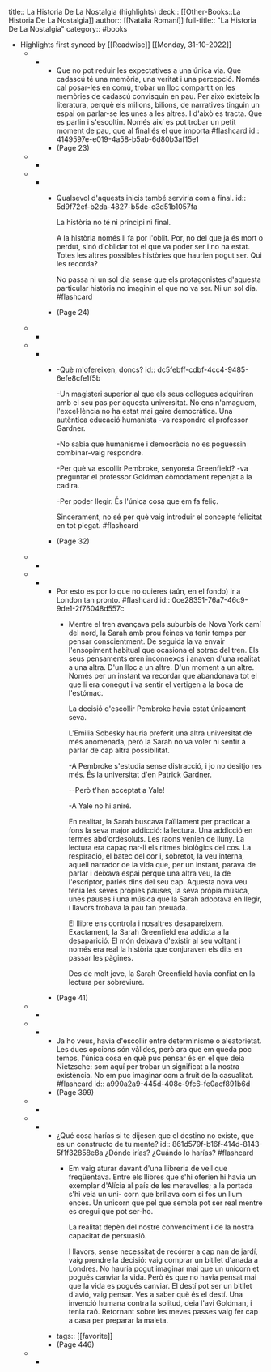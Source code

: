 title:: La Historia De La Nostalgia (highlights)
deck:: [[Other-Books::La Historia De La Nostalgia]]
author:: [[Natàlia Romaní]]
full-title:: "La Historia De La Nostalgia"
category:: #books

- Highlights first synced by [[Readwise]] [[Monday, 31-10-2022]]
	- -
		- Que no pot reduir les expectatives a una única via. Que cadascú té una memòria, una veritat i una percepció. Només cal posar-les en comú, trobar un lloc compartit on les memòries de cadascú convisquin en pau. Per això  existeix la literatura, perquè els milions, bilions, de narratives tinguin un espai on parlar-se les unes a les altres. I d'això es tracta. Que es parlin i s'escoltin. Només així es pot trobar un petit moment de pau, que al final és el que importa #flashcard
		  id:: 4149597e-e019-4a58-b5ab-6d80b3af15e1
		- (Page 23)
	- -
	- -
		- Qualsevol d'aquests inicis també serviria com a final.
		  id:: 5d9f72ef-b2da-4827-b5de-c3d51b1057fa
		  
		  La història no té ni principi ni final.
		  
		  A la història només li fa por l'oblit. Por, no del que ja és mort o perdut, sinó d'oblidar tot el que va poder ser i no ha estat. Totes les altres possibles històries que haurien pogut ser. Qui les recorda?
		  
		  No passa ni un sol dia sense que els protagonistes d'aquesta particular història no imaginin el que no va ser. Ni un sol dia. #flashcard
		- (Page 24)
	- -
	- -
		- -Què m'ofereixen, doncs?
		  id:: dc5febff-cdbf-4cc4-9485-6efe8cfe1f5b
		  
		  -Un magisteri superior al que els seus collegues adquiriran amb el seu pas per aquesta universitat. No ens n'amaguem, l'excel·lència no ha estat mai gaire democràtica. Una autèntica educació humanista -va respondre el professor Gardner.
		  
		  -No sabia que humanisme i democràcia no es poguessin combinar-vaig respondre.
		  
		  -Per què va escollir Pembroke, senyoreta Greenfield? -va preguntar el professor Goldman còmodament repenjat a la cadira.
		  
		  -Per poder llegir. És l'única cosa que em fa feliç.
		  
		  Sincerament, no sé per què vaig introduir el concepte felicitat en tot plegat. #flashcard
		- (Page 32)
	- -
	- -
		- Por esto es por lo que no quieres (aún, en el fondo) ir a London tan pronto. #flashcard
		  id:: 0ce28351-76a7-46c9-9de1-2f76048d557c
			- Mentre el tren avançava pels suburbis de Nova York camí del nord, la Sarah amb prou feines va tenir temps per pensar conscientment. De seguida la va envair l'ensopiment habitual que ocasiona el sotrac del tren. Els seus pensaments eren inconnexos i anaven d'una realitat a una altra. D'un lloc a un altre. D'un moment a un altre. Només per un instant va recordar que abandonava tot el que li era conegut i va sentir el vertigen a la boca de l'estómac.
			  
			  La decisió d'escollir Pembroke havia estat únicament seva.
			  
			  L'Emilia Sobesky hauria preferit una altra universitat de més anomenada, però la Sarah no va voler ni sentir a parlar de cap altra possibilitat.
			  
			  -A Pembroke s'estudia sense distracció, i jo no desitjo res més. És la universitat d'en Patrick Gardner.
			  
			  --Però t'han acceptat a Yale!
			  
			  -A Yale no hi aniré.
			  
			  En realitat, la Sarah buscava l'aïllament per practicar a fons la seva major addicció: la lectura. Una addicció en termes abd'ordesoluts. Les raons venien de lluny. La lectura era capaç nar-li els ritmes biològics del cos. La respiració, el batec del cor i, sobretot, la veu interna, aquell narrador de la vida que,  per un instant, parava de parlar i deixava espai perquè una altra veu, la de l'escriptor, parlés dins del seu cap. Aquesta nova veu tenia les seves pròpies pauses, la seva pròpia música, unes pauses i una música que la Sarah adoptava en llegir, i llavors trobava la pau tan preuada.
			  
			  El llibre ens controla i nosaltres desapareixem. Exactament, la Sarah Greenfield era addicta a la desaparició. El món deixava d'existir al seu voltant i només era real la història que conjuraven els dits en passar les pàgines.
			  
			  Des de molt jove, la Sarah Greenfield havia confiat en la lectura per sobreviure.
		- (Page 41)
	- -
	- -
		- Ja ho veus, havia d'escollir entre determinisme o aleatorietat. Les dues opcions són vàlides, però ara que em queda poc temps, l'única cosa en què puc pensar és en el que deia Nietzsche: som aquí per trobar un significat a la nostra existència. No em puc imaginar com a fruit de la casualitat. #flashcard
		  id:: a990a2a9-445d-408c-9fc6-fe0acf891b6d
		- (Page 399)
	- -
	- -
		- ¿Qué cosa harías si te dijesen que el destino no existe, que es un constructo de tu mente?
		  id:: 861d579f-b16f-414d-8143-5f1f32858e8a
		  ¿Dónde irías?
		  ¿Cuándo lo harías? #flashcard
			- Em vaig aturar davant d'una llibreria de vell que freqüentava. Entre els Ilibres que s'hi oferien hi havia un exemplar d'Alícia al país de les meravelles; a la portada s'hi veia un uni- corn que brillava com si fos un llum encès. Un unicorn que pel que sembla pot ser real mentre es cregui que pot ser-ho.
			  
			  La realitat depèn del nostre convenciment i de la nostra capacitat de persuasió.
			  
			  I llavors, sense necessitat de recórrer a cap nan de jardí, vaig prendre la decisió: vaig comprar un bitllet d'anada a Londres. No hauria pogut imaginar mai que un unicorn et pogués canviar la vida. Però és que no havia pensat mai que la vida es pogués canviar. El destí pot ser un bitllet d'avió, vaig pensar. Ves a saber què és el destí. Una invenció humana contra la solitud, deia l'avi Goldman, i tenia raó. Retornant sobre les meves passes vaig fer cap a casa per preparar la maleta.
		- tags:: [[favorite]]
		- (Page 446)
	- -
